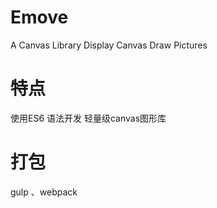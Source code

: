 # Emove
A Canvas Library Display Canvas Draw Pictures

# 特点
使用ES6 语法开发 轻量级canvas图形库

# 打包
gulp 、webpack 
